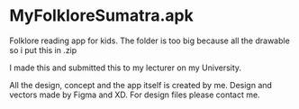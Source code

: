 # MyFolkloreSumatra.apk
Folklore reading app for kids. 
The folder is too big because all the drawable so i put this in .zip

I made this and submitted this to my lecturer on my University. 

All the design, concept and the app itself is created by me.
Design and vectors made by Figma and XD. 
For design files please contact me.
